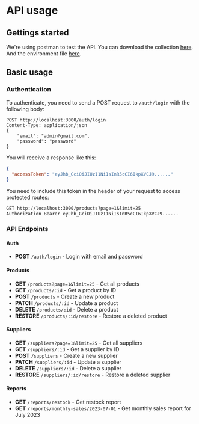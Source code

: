 # API usage

## Gettings started

We're using postman to test the API. You can download the collection [here](/docs/AIMA%20API.postman_collection.json). And the environment file [here](/docs/AIMA%20API.postman_environment.json).

## Basic usage

### Authentication

To authenticate, you need to send a POST request to `/auth/login` with the following body:

```http
POST http://localhost:3000/auth/login
Content-Type: application/json
{
    "email": "admin@gmail.com",
    "password": "password"
}
```

You will receive a response like this:

```json
{
  "accessToken": "eyJhb_GciOiJIUzI1NiIsInR5cCI6IkpXVCJ9......"
}
```

You need to include this token in the header of your request to access protected routes:

```http
GET http://localhost:3000/products?page=1&limit=25
Authorization Bearer eyJhb_GciOiJIUzI1NiIsInR5cCI6IkpXVCJ9......
```

### API Endpoints

#### Auth

- **POST** `/auth/login` - Login with email and password

#### Products

- **GET** `/products?page=1&limit=25` - Get all products
- **GET** `/products/:id` - Get a product by ID
- **POST** `/products` - Create a new product
- **PATCH** `/products/:id` - Update a product
- **DELETE** `/products/:id` - Delete a product
- **RESTORE** `/products/:id/restore` - Restore a deleted product

#### Suppliers

- **GET** `/suppliers?page=1&limit=25` - Get all suppliers
- **GET** `/suppliers/:id` - Get a supplier by ID
- **POST** `/suppliers` - Create a new supplier
- **PATCH** `/suppliers/:id` - Update a supplier
- **DELETE** `/suppliers/:id` - Delete a supplier
- **RESTORE** `/suppliers/:id/restore` - Restore a deleted supplier

#### Reports

- **GET** `/reports/restock` - Get restock report
- **GET** `/reports/monthly-sales/2023-07-01` - Get monthly sales report for July 2023
